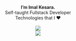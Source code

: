 <p align="center">
 <b>I’m Imal Kesara.</b> 
<br/>Self-taught Fullstack Developer <br />
Technologies that I ❤️ <br /><br /> 
  
  <a href="https://skillicons.dev">
    <img src="https://skillicons.dev/icons?i=html,css,js,ts,c,java,mysql,postgres&theme=light"/> <br />
    <img src="https://skillicons.dev/icons?i=svelte,rust,angular,spring,nodejs,tailwind,supabase,prisma,vercel,cloudflare,azure,obsidian,arch,ubuntu&theme=light"/> <br />
  </a>
</p>
<!---
ImalKesara/ImalKesara is a ✨ special ✨ repository because its `README.md` (this file) appears on your GitHub profile.
You can click the Preview link to take a look at your changes.
--->
